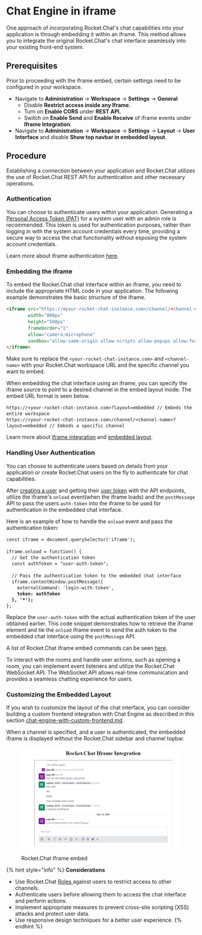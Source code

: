 # Chat Engine in iframe

One approach of incorporating Rocket.Chat's chat capabilities into your application is through embedding it within an iframe. This method allows you to integrate the original Rocket.Chat's chat interface seamlessly into your existing front-end system.&#x20;

## Prerequisites

Prior to proceeding with the iframe embed, certain settings need to be configured in your workspace.

* Navigate to **Administration** -> **Workspace** -> **Settings** -> **General**
  * Disable **Restrict access inside any Iframe.**
  * Turn on **Enable CORS** under **REST API.**
  * Switch on **Enable Send** and **Enable Receive** of iframe events under **Iframe Integration**.
* Navigate to **Administration** -> **Workspace** -> **Settings** -> **Layout** -> **User Interface** and disable **Show top navbar in embedded layout**.

## Procedure

Establishing a connection between your application and Rocket.Chat utilizes the use of Rocket.Chat REST API for authentication and other necessary operations.

### Authentication

You can choose to authenticate users within your application. Generating a [Personal Access Token (PAT)](../reference/api/rest-api/endpoints/core-endpoints/users-endpoints/create-users-token.md) for a system user with an admin role is recommended. This token is used for authentication purposes, rather than logging in with the system account credentials every time, providing a secure way to access the chat functionality without exposing the system account credentials.

Learn more about iframe authentication [here](../customize-and-embed/iframe-integration/configuring-iframe-auth/).

### Embedding the iframe

To embed the Rocket.Chat chat interface within an iframe, you need to include the appropriate HTML code in your application. The following example demonstrates the basic structure of the iframe.

```html
<iframe src="https://<your-rocket-chat-instance.com>/channel/<channel-name>?layout=embedded"
        width="800px"
        height="500px"
        frameborder="1"
        allow="camera;microphone"
        sandbox="allow-same-origin allow-scripts allow-popups allow-forms">
</iframe>
```

Make sure to replace the `<your-rocket-chat-instance.com>` and `<channel-name>` with your Rocket.Chat workspace URL and the specific channel you want to embed.

When embedding the chat interface using an iframe, you can specify the iframe source to point to a desired channel in the embed layout mode. The embed URL format is seen below.

```
https://<your-rocket-chat-instance.com>?layout=embedded // Embeds the entire workspace
https://<your-rocket-chat-instance.com>/channel/<channel-name>?layout=embedded // Embeds a specific channel
```

Learn more about [iframe integration](../customize-and-embed/iframe-integration/) and [embedded layout](../customize-and-embed/embedded-layout.md).

### Handling User Authentication

You can choose to authenticate users based on details from your application or create Rocket.Chat users on the fly to authenticate for chat capabilities.

After [creating a user](../reference/api/rest-api/endpoints/core-endpoints/users-endpoints/create-user.md) and getting their [user token](../reference/api/rest-api/endpoints/core-endpoints/users-endpoints/create-users-token.md) with the API endpoints, utilize the iframe's `onload` event(when the iframe loads) and the `postMessage` API to pass the users `auth-token` into the iframe to be used for authentication in the embedded chat interface.

Here is an example of how to handle the `onload` event and pass the authentication token:

<pre class="language-javascript"><code class="lang-javascript">const iframe = document.querySelector('iframe');

iframe.onload = function() {
  // Get the authentication token
  const authToken = "user-auth-token";

  // Pass the authentication token to the embedded chat interface
  iframe.contentWindow.postMessage({
    externalCommand: 'login-with-token',
<strong>    token: authToken
</strong><strong>  }, '*');
</strong>};
</code></pre>

Replace the `user-auth-token` with the actual authentication token of the user obtained earlier. This code snippet demonstrates how to retrieve the iframe element and tie the `onload` iframe event to send the auth token to the embedded chat interface using the `postMessage` API.

A list of Rocket.Chat iframe embed commands can be seen [here](../customize-and-embed/iframe-integration/iframe-integration-sending-commands.md).

To interact with the rooms and handle user actions, such as opening a room, you can implement event listeners and utilize the Rocket.Chat WebSocket API. The WebSocket API allows real-time communication and provides a seamless chatting experience for users.

### **Customizing the Embedded Layout**

If you wish to customize the layout of the chat interface, you can consider building a custom frontend integration with Chat Engine as described in this section [chat-engine-with-custom-frontend.md](chat-engine-with-custom-frontend.md "mention").

When a channel is specified, and a user is authenticated, the embedded iframe is displayed without the Rocket.Chat sidebar and channel topbar.

<figure><img src="../.gitbook/assets/RocketChat Iframe embed.png" alt=""><figcaption><p>Rocket.Chat Iframe embed</p></figcaption></figure>

{% hint style="info" %}
**Considerations**

* Use Rocket.Chat [Roles ](https://docs.rocket.chat/setup-and-configure/roles-in-rocket.chat)against users to restrict access to other channels.
* Authenticate users before allowing them to access the chat interface and perform actions.
* Implement appropriate measures to prevent cross-site scripting (XSS) attacks and protect user data.
* Use responsive design techniques for a better user experience.
{% endhint %}
